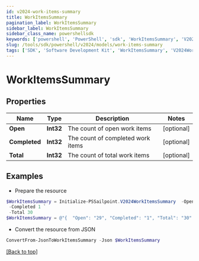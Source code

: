 ```yaml
---
id: v2024-work-items-summary
title: WorkItemsSummary
pagination_label: WorkItemsSummary
sidebar_label: WorkItemsSummary
sidebar_class_name: powershellsdk
keywords: ['powershell', 'PowerShell', 'sdk', 'WorkItemsSummary', 'V2024WorkItemsSummary'] 
slug: /tools/sdk/powershell/v2024/models/work-items-summary
tags: ['SDK', 'Software Development Kit', 'WorkItemsSummary', 'V2024WorkItemsSummary']
---
```



# WorkItemsSummary

## Properties

Name | Type | Description | Notes
------------ | ------------- | ------------- | -------------
**Open** | **Int32** | The count of open work items | [optional] 
**Completed** | **Int32** | The count of completed work items | [optional] 
**Total** | **Int32** | The count of total work items | [optional] 

## Examples

- Prepare the resource
```powershell
$WorkItemsSummary = Initialize-PSSailpoint.V2024WorkItemsSummary  -Open 29 `
 -Completed 1 `
 -Total 30
$WorkItemsSummary = @"{  "Open": "29", "Completed": "1", "Total": "30" }"@
```

- Convert the resource from JSON
```powershell
ConvertFrom-JsonToWorkItemsSummary -Json $WorkItemsSummary
```


[[Back to top]](#) 


